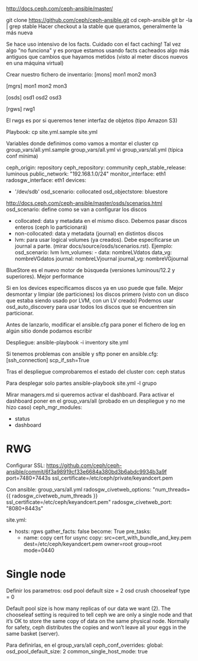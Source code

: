http://docs.ceph.com/ceph-ansible/master/

git clone https://github.com/ceph/ceph-ansible.git
cd ceph-ansible
git br -la | grep stable
Hacer checkout a la stable que queramos, generalmente la más nueva

Se hace uso intensivo de los facts. Cuidado con el fact caching!
Tal vez algo "no funciona" y es porque estamos usando facts cacheados algo más antiguos que cambios que hayamos metidos (visto al meter discos nuevos en una máquina virtual)


Crear nuestro fichero de inventario:
[mons]
mon1
mon2
mon3

[mgrs]
mon1
mon2
mon3

[osds]
osd1
osd2
osd3

[rgws]
rwg1


El rwgs es por si queremos tener interfaz de objetos (tipo Amazon S3)

Playbook:
cp site.yml.sample site.yml

Variables donde definimos como vamos a montar el cluster
cp group_vars/all.yml.sample group_vars/all.yml
vi group_vars/all.yml (típica conf mínima)

ceph_origin: repository
ceph_repository: community
ceph_stable_release: luminous
public_network: "192.168.1.0/24"
monitor_interface: eth1
radosgw_interface: eth1
devices:
  - '/dev/sdb'
osd_scenario: collocated
osd_objectstore: bluestore



http://docs.ceph.com/ceph-ansible/master/osds/scenarios.html
osd_scenario: define como se van a configurar los discos
  - collocated: data y metadata en el mismo disco. Debemos pasar discos enteros (ceph lo particionará)
  - non-collocated: data y metadata (journal) en distintos discos
  - lvm: para usar logical volumes (ya creados). Debe especificarse un journal a parte. (mirar docs/source/osds/scenarios.rst). Ejemplo:
         osd_scenario: lvm
         lvm_volumes:
           - data: nombreLVdatos
             data_vg: nombreVGdatos
             journal: nombreLVjournal
             journal_vg: nombreVGjournal


BlueStore es el nuevo motor de búsqueda (versiones luminous/12.2 y superiores). Mejor performance

Si en los devices especificamos discos ya en uso puede que falle. Mejor desmontar y limpiar (de particiones) los discos primero (visto con un disco que estaba siendo usado por LVM, con un LV creado)
Podemos usar osd_auto_discovery para usar todos los discos que se encuentren sin particionar.

Antes de lanzarlo, modificar el ansible.cfg para poner el fichero de log en algún sitio donde podamos escribir

Despliegue:
ansible-playbook -i inventory site.yml


Si tenemos problemas con ansible y sftp poner en ansible.cfg:
[ssh_connection]
scp_if_ssh=True


Tras el despliegue comprobaremos el estado del cluster con:
ceph status


Para desplegar solo partes
ansible-playbook site.yml -l grupo


Mirar managers.md si queremos activar el dashboard.
Para activar el dashboard poner en el group_vars/all (probado en un despliegue y no me hizo caso)
ceph_mgr_modules:
  - status
  - dashboard


# RWG
Configurar SSL: https://github.com/ceph/ceph-ansible/commit/6f3a98919cf33e6684a380bd3b6abdc9934b3a9f
port=7480+7443s ssl_certificate=/etc/ceph/private/keyandcert.pem

Con ansible:
group_vars/all.yml
radosgw_civetweb_options: "num_threads={{ radosgw_civetweb_num_threads }} ssl_certificate=/etc/ceph/keyandcert.pem"
radosgw_civetweb_port: "8080+8443s"

site.yml:
- hosts: rgws
  gather_facts: false
  become: True
  pre_tasks:
    - name: copy cert for usync
      copy: src=cert_with_bundle_and_key.pem dest=/etc/ceph/keyandcert.pem
            owner=root group=root mode=0440




# Single node
Definir los parametros:
  osd pool default size = 2
  osd crush chooseleaf type = 0

Default pool size is how many replicas of our data we want (2).
The chooseleaf setting is required to tell ceph we are only a single node and that it’s OK to store the same copy of data on the same physical node. Normally for safety, ceph distributes the copies and won’t leave all your eggs in the same basket (server).

Para definirlas, en el group_vars/all
ceph_conf_overrides:
  global:
    osd_pool_default_size: 2
common_single_host_mode: true
